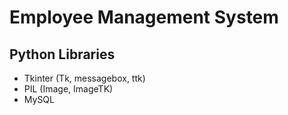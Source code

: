 # Employee Management System

## Python Libraries

- Tkinter (Tk, messagebox, ttk)
- PIL (Image, ImageTK)
- MySQL 

